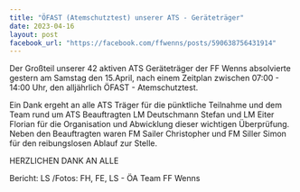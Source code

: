 ```yaml
---
title: "ÖFAST (Atemschutztest) unserer ATS - Geräteträger"
date: 2023-04-16
layout: post
facebook_url: "https://facebook.com/ffwenns/posts/590638756431914"
---
```


Der Großteil unserer 42 aktiven ATS Geräteträger der FF Wenns absolvierte gestern am Samstag den 15.April, nach einem Zeitplan zwischen 07:00 - 14:00 Uhr, den alljährlich ÖFAST - Atemschutztest. 

Ein Dank ergeht an alle ATS Träger für die pünktliche Teilnahme und dem Team rund um ATS Beauftragten LM Deutschmann Stefan und LM Eiter Florian für die Organisation und Abwicklung dieser wichtigen Überprüfung. Neben den Beauftragten waren FM Sailer Christopher und FM Siller Simon für den reibungslosen Ablauf zur Stelle.

HERZLICHEN DANK AN ALLE 

Bericht: LS /Fotos: FH, FE, LS - ÖA Team FF Wenns